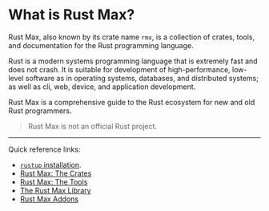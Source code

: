 # What is Rust Max?

Rust Max,
also known by its crate name `rmx`,
is a collection of crates, tools, and documentation
for the Rust programming language.

Rust is a modern systems programming language
that is extremely fast and does not crash.
It is suitable for development of high-performance, low-level software
as in operating systems, databases, and distributed systems;
as well as cli, web, device, and application development.

Rust Max is a comprehensive guide to the Rust ecosystem
for new and old Rust programmers.

> Rust Max is not an official Rust project.

---

Quick reference links:

- [`rustup` installation](rustup.md).
- [Rust Max: The Crates](crates.md)
- [Rust Max: The Tools](tools.md)
- [The Rust Max Library](library.md)
- [Rust Max Addons](addons.md)
